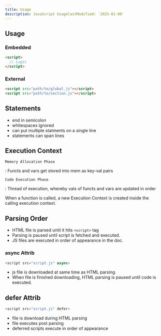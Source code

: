 ```yaml
---
title: Usage
description: JavaScript UsagelastModified: '2025-01-08'
---
```


## Usage

### Embedded

```html title="Embedded in head or body elememt"
<script>
  // Logic
</script>
```

### External

```html title="External File Link in head or body element"
<script src="path/to/global.js"></script>
<script src="path/to/section.js"></script>
```

## Statements

- end in semicolon
- whitespaces ignored
- can put multiple statments on a single line
- statements can span lines

## Execution Context

`Memory Allocation Phase`

:    Functs and vars get stored into mem as key-val pairs

`Code Execution Phase`

:    Thread of execution, whereby vals of functs and vars are updated in order

When a function is called, a new Execution Context is created inside the calling execution context.

## Parsing Order

- HTML file is parsed until it hits `<script>` tag
- Parsing is paused until script is fetched and executed.
- JS files are executed in order of appearance in the doc.

### async Attrib

```js
<script src="script.js" async>
```

- js file is downloaded at same time as HTML parsing.
- When file is finished downloading, HTML parsing is paused until code is executed.

## defer Attrib

```js
<script src="script.js" defer>
```

- file is download during HTML parsing
- file executes post parsing
- deferred scripts execute in order of appearance
